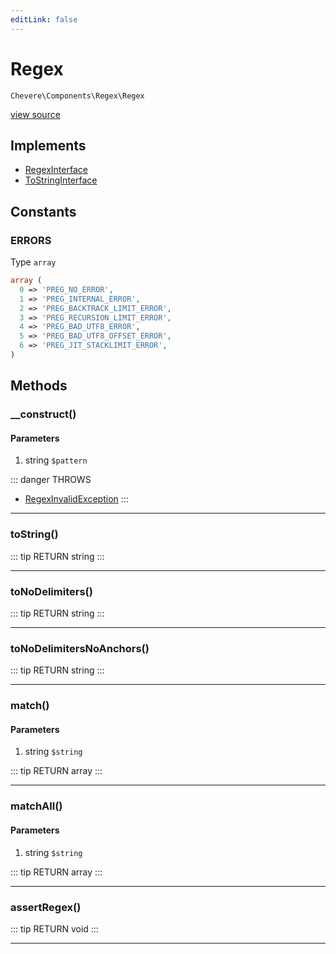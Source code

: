 ```yaml
---
editLink: false
---
```


# Regex

`Chevere\Components\Regex\Regex`

[view source](https://github.com/chevere/chevere/blob/master/src/Chevere/Components/Regex/Regex.php)

## Implements

- [RegexInterface](../../Interfaces/Regex/RegexInterface.md)
- [ToStringInterface](../../Interfaces/Common/ToStringInterface.md)

## Constants

### ERRORS

Type `array`

```php
array (
  0 => 'PREG_NO_ERROR',
  1 => 'PREG_INTERNAL_ERROR',
  2 => 'PREG_BACKTRACK_LIMIT_ERROR',
  3 => 'PREG_RECURSION_LIMIT_ERROR',
  4 => 'PREG_BAD_UTF8_ERROR',
  5 => 'PREG_BAD_UTF8_OFFSET_ERROR',
  6 => 'PREG_JIT_STACKLIMIT_ERROR',
)
```

## Methods

### __construct()

#### Parameters

1. string `$pattern`

::: danger THROWS
- [RegexInvalidException](../../Exceptions/Regex/RegexInvalidException.md) 
:::

---

### toString()

::: tip RETURN
string
:::

---

### toNoDelimiters()

::: tip RETURN
string
:::

---

### toNoDelimitersNoAnchors()

::: tip RETURN
string
:::

---

### match()

#### Parameters

1. string `$string`

::: tip RETURN
array
:::

---

### matchAll()

#### Parameters

1. string `$string`

::: tip RETURN
array
:::

---

### assertRegex()

::: tip RETURN
void
:::

---
